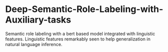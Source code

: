 # Deep-Semantic-Role-Labeling-with-Auxiliary-tasks
Semantic role labeling with a bert based model integrated with linguistic features. Linguistic features remarkably seen to help generalization in natural language inference.  
